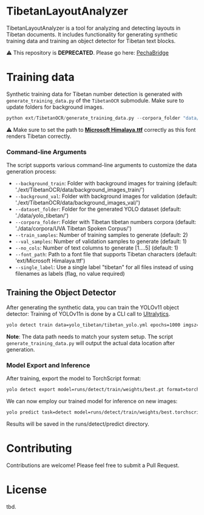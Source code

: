 # TibetanLayoutAnalyzer
TibetanLayoutAnalyzer is a tool for analyzing and detecting layouts in Tibetan documents. It includes functionality for generating synthetic training data and training an object detector for Tibetan text blocks.

⚠️ This repository is **DEPRECATED**. Please go here: [PechaBridge](https://github.com/CodexAITeam/PechaBridge)

# Training data
Synthetic training data for Tibetan number detection is generated with `generate_training_data.py` of the `TibetanOCR` submodule. Make sure to update folders for background images.

```python
python ext/TibetanOCR/generate_training_data.py --corpora_folder "data/tibetan numbers/corpora" --background_train "data/tibetan numbers/bg_train" --background_val "data/tibetan numbers/bg_val" --font_path="ext/Microsoft Himalaya.ttf"
```

⚠️ Make sure to set the path to **[Microsoft Himalaya.ttf](https://legionfonts.com/fonts/microsoft-himalaya)** correctly as this font renders Tibetan correctly.


### Command-line Arguments

The script supports various command-line arguments to customize the data generation process:

- `--background_train`: Folder with background images for training (default: './ext/TibetanOCR/data/background_images_train/')
- `--background_val`: Folder with background images for validation (default: './ext/TibetanOCR/data/background_images_val/')
- `--dataset_folder`: Folder for the generated YOLO dataset (default: './data/yolo_tibetan/')
- `--corpora_folder`: Folder with Tibetan tibetan numbers corpora (default: './data/corpora/UVA Tibetan Spoken Corpus/')
- `--train_samples`: Number of training samples to generate (default: 2)
- `--val_samples`: Number of validation samples to generate (default: 1)
- `--no_cols`: Number of text columns to generate [1....5] (default: 1)
- `--font_path`: Path to a font file that supports Tibetan characters (default: 'ext/Microsoft Himalaya.ttf')
- `--single_label`: Use a single label "tibetan" for all files instead of using filenames as labels (flag, no value required)


## Training the Object Detector
After generating the synthetic data, you can train the YOLOv11 object detector: Training of YOLOv11n is done by a CLI call to [Ultralytics](https://docs.ultralytics.com/usage/cli/#train). 

```bash
yolo detect train data=yolo_tibetan/tibetan_yolo.yml epochs=1000 imgsz=1024
```

**Note**: The data path needs to match your system setup. The script `generate_training_data.py` will output the actual data location after generation.

### Model Export and Inference

After training, export the model to TorchScript format:

```bash
yolo detect export model=runs/detect/train/weights/best.pt format=torchscript
```

We can now employ our trained model for inference on new images:

```bash
yolo predict task=detect model=runs/detect/train/weights/best.torchscript imgsz=1024 source=path/to/your/images/*.jpg
```

Results will be saved in the runs/detect/predict directory.

# Contributing
Contributions are welcome! Please feel free to submit a Pull Request.

# License
tbd.
